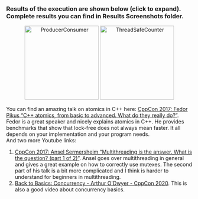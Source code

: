 ### Results of the execution are shown below (click to expand). Complete results you can find in Results Screenshots folder.

<p align="center">
  <img src="https://i.ibb.co/RDGsg7k/tsf.png" title="ProducerConsumer" width = "200" height="200">
  <img src="https://i.ibb.co/PwVg9WL/pc1.png" title="ThreadSafeCounter" width = "200" height="200">
</p>

You can find an amazing talk on atomics in C++ here: [CppCon 2017: Fedor Pikus “C++ atomics, from basic to advanced. What do they really do?”](https://www.youtube.com/watch?v=ZQFzMfHIxng&t=2173s). Fedor is a great speaker and nicely explains atomics in C++. He provides benchmarks that show that lock-free does not always mean faster. It all depends on your implementation and your program needs. </br>
And two more Youtube links: 
1. [CppCon 2017: Ansel Sermersheim “Multithreading is the answer. What is the question? (part 1 of 2)”](https://youtu.be/GNw3RXr-VJk). Ansel goes over multithreading in general and gives a great example on how to correctly use mutexes. The second part of his talk is a bit more complicated and I think is harder to understand for beginners in multithreading.
2. [Back to Basics: Concurrency - Arthur O'Dwyer - CppCon 2020](https://youtu.be/F6Ipn7gCOsY). This is also a good video about concurrency basics.



